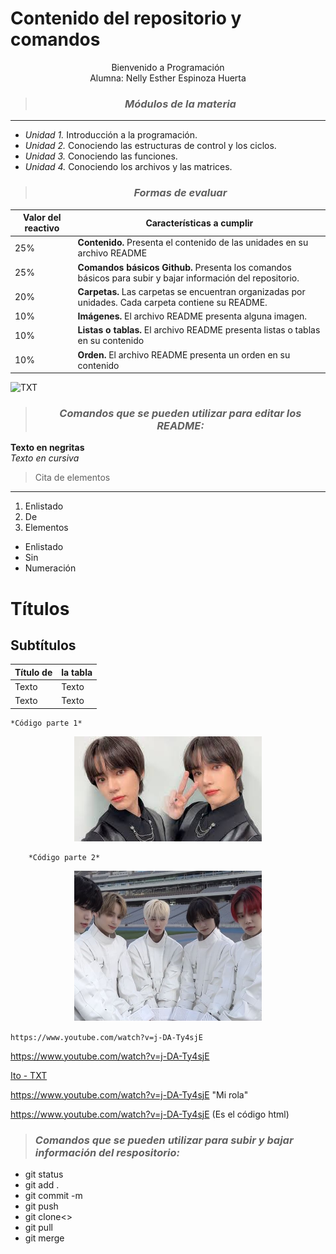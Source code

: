 # Contenido del repositorio y comandos

<center>  

Bienvenido a Programación  
Alumna: Nelly Esther Espinoza Huerta  

> ### ***Módulos de la materia***
___  
</center>

* *Unidad 1.* Introducción a la programación.
* *Unidad 2.* Conociendo las estructuras de control y los ciclos.
* *Unidad 3.* Conociendo las funciones.
* *Unidad 4.* Conociendo los archivos y las matrices.

<center>  

> ### ***Formas de evaluar***
| Valor del reactivo | Características a cumplir |  
| ------------------ | ------------------------- |
|       25%          | **Contenido.** Presenta el contenido de las unidades en su archivo README   |  
|       25%          | **Comandos básicos Github.** Presenta los comandos básicos para subir y bajar información del repositorio.                     |  
|       20%          | **Carpetas.** Las carpetas se encuentran organizadas por unidades. Cada carpeta contiene su README.                              |  
|       10%          | **Imágenes.** El archivo README presenta alguna imagen.                   |  
|       10%          | **Listas o tablas.** El archivo README presenta listas o tablas en su contenido                                        |  
|       10%          | **Orden.** El archivo README presenta un orden en su contenido                |  
</center>  

![TXT](https://i.pinimg.com/564x/b7/64/db/b764dbf91ac7459690e6b72389ecf1f5.jpg)  


<CENTER>   

> ### *Comandos que se pueden utilizar para editar los README:*  
</CENTER>   

**Texto en negritas**  
*Texto en cursiva*

> Cita de elementos  
---
1. Enlistado
1. De
1. Elementos

* Enlistado
* Sin
* Numeración  

# Títulos
## Subtítulos    
  
| Título de | la tabla |  
| --------- | -------- |
| Texto     | Texto    |  
| Texto     | Texto    |  

```
*Código parte 1*
``` 
<center>   

![Beomgyu](U1/Imagenes/Beom.jpg "Beomgyu")   

</center>   

```
    *Código parte 2*
```  

<div align="center">   
<img alt="TXT" src='U1/imagenes/TXT.jpg'
width='300' />
</div>   

`https://www.youtube.com/watch?v=j-DA-Ty4sjE`  

https://www.youtube.com/watch?v=j-DA-Ty4sjE  

[Ito - TXT](https://www.youtube.com/watch?v=j-DA-Ty4sjE)  

<https://www.youtube.com/watch?v=j-DA-Ty4sjE> "Mi rola"  

<a href="https://www.youtube.com/watch?v=j-DA-Ty4sjE">https://www.youtube.com/watch?v=j-DA-Ty4sjE</a> (Es el código html)  

> ### *Comandos que se pueden utilizar para subir y bajar información del respositorio:*
* git status   	
* git add .	
* git commit -m	
* git push	
* git clone<>	
* git pull	
* git merge	
